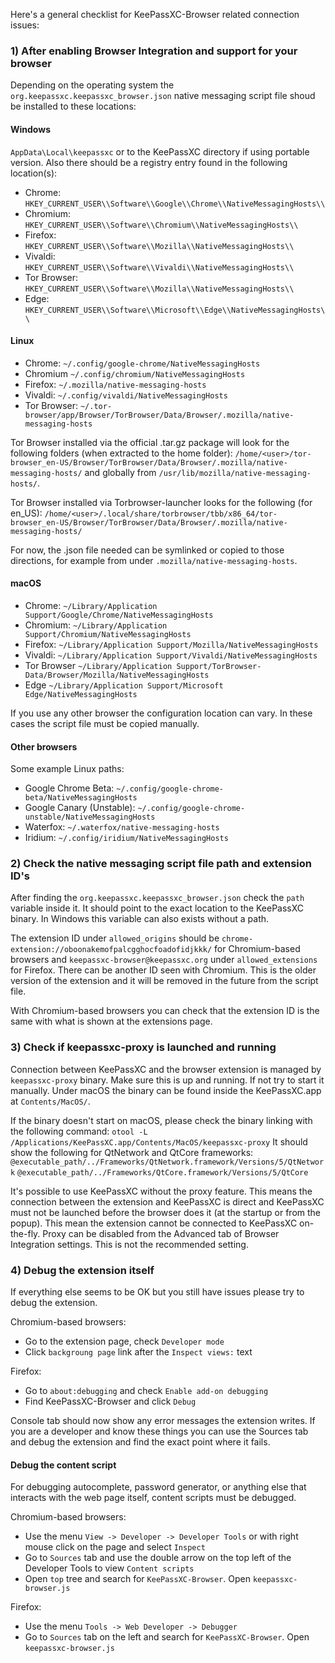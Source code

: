 Here's a general checklist for KeePassXC-Browser related connection issues:

### 1) After enabling Browser Integration and support for your browser
Depending on the operating system the `org.keepassxc.keepassxc_browser.json` native messaging script file shoud be installed to these locations:
#### Windows
`AppData\Local\keepassxc` or to the KeePassXC directory if using portable version.
Also there should be a registry entry found in the following location(s):
- Chrome: `HKEY_CURRENT_USER\\Software\\Google\\Chrome\\NativeMessagingHosts\\`
- Chromium: `HKEY_CURRENT_USER\\Software\\Chromium\\NativeMessagingHosts\\`
- Firefox: `HKEY_CURRENT_USER\\Software\\Mozilla\\NativeMessagingHosts\\`
- Vivaldi: `HKEY_CURRENT_USER\\Software\\Vivaldi\\NativeMessagingHosts\\`
- Tor Browser: `HKEY_CURRENT_USER\\Software\\Mozilla\\NativeMessagingHosts\\`
- Edge: `HKEY_CURRENT_USER\\Software\\Microsoft\\Edge\\NativeMessagingHosts\\`

#### Linux
- Chrome: `~/.config/google-chrome/NativeMessagingHosts`
- Chromium `~/.config/chromium/NativeMessagingHosts`
- Firefox: `~/.mozilla/native-messaging-hosts`
- Vivaldi: `~/.config/vivaldi/NativeMessagingHosts`
- Tor Browser: `~/.tor-browser/app/Browser/TorBrowser/Data/Browser/.mozilla/native-messaging-hosts`

Tor Browser installed via the official .tar.gz package will look for the following folders (when extracted to the home folder):
`/home/<user>/tor-browser_en-US/Browser/TorBrowser/Data/Browser/.mozilla/native-messaging-hosts/` and globally from `/usr/lib/mozilla/native-messaging-hosts/`.

Tor Browser installed via Torbrowser-launcher looks for the following (for en_US): `/home/<user>/.local/share/torbrowser/tbb/x86_64/tor-browser_en-US/Browser/TorBrowser/Data/Browser/.mozilla/native-messaging-hosts/`

For now, the .json file needed can be symlinked or copied to those directions, for example from under `.mozilla/native-messaging-hosts`.

#### macOS
- Chrome: `~/Library/Application Support/Google/Chrome/NativeMessagingHosts`
- Chromium: `~/Library/Application Support/Chromium/NativeMessagingHosts`
- Firefox: `~/Library/Application Support/Mozilla/NativeMessagingHosts`
- Vivaldi: `~/Library/Application Support/Vivaldi/NativeMessagingHosts`
- Tor Browser `~/Library/Application Support/TorBrowser-Data/Browser/Mozilla/NativeMessagingHosts`
- Edge `~/Library/Application Support/Microsoft Edge/NativeMessagingHosts`

If you use any other browser the configuration location can vary. In these cases the script file must be copied manually.

#### Other browsers
Some example Linux paths:
- Google Chrome Beta: `~/.config/google-chrome-beta/NativeMessagingHosts`
- Google Canary (Unstable): `~/.config/google-chrome-unstable/NativeMessagingHosts`
- Waterfox: `~/.waterfox/native-messaging-hosts`
- Iridium: `~/.config/iridium/NativeMessagingHosts`

### 2) Check the native messaging script file path and extension ID's
After finding the `org.keepassxc.keepassxc_browser.json` check the `path` variable inside it. It should point to the exact location to the KeePassXC binary. In Windows this variable can also exists without a path.

The extension ID under `allowed_origins` should be `chrome-extension://oboonakemofpalcgghocfoadofidjkkk/` for Chromium-based browsers and 
`keepassxc-browser@keepassxc.org` under `allowed_extensions` for Firefox. There can be another ID seen with Chromium. This is the older version of the extension and it will be removed in the future from the script file.

With Chromium-based browsers you can check that the extension ID is the same with what is shown at the extensions page.

### 3) Check if keepassxc-proxy is launched and running
Connection between KeePassXC and the browser extension is managed by `keepassxc-proxy` binary. Make sure this is up and running. If not try to start it manually. Under macOS the binary can be found inside the KeePassXC.app at `Contents/MacOS/`.

If the binary doesn't start on macOS, please check the binary linking with the following command:
`otool -L /Applications/KeePassXC.app/Contents/MacOS/keepassxc-proxy`
It should show the following for QtNetwork and QtCore frameworks:
`@executable_path/../Frameworks/QtNetwork.framework/Versions/5/QtNetwork`
`@executable_path/../Frameworks/QtCore.framework/Versions/5/QtCore`

It's possible to use KeePassXC without the proxy feature. This means the connection between the extension and KeePassXC is direct and KeePassXC must not be launched before the browser does it (at the startup or from the popup). This mean the extension cannot be connected to KeePassXC on-the-fly. Proxy can be disabled from the Advanced tab of Browser Integration settings. This is not the recommended setting.

### 4) Debug the extension itself
If everything else seems to be OK but you still have issues please try to debug the extension.

Chromium-based browsers:
- Go to the extension page, check `Developer mode`
- Click `backgroung page` link after the `Inspect views:` text

Firefox:
- Go to `about:debugging` and check `Enable add-on debugging`
- Find KeePassXC-Browser and click `Debug`

Console tab should now show any error messages the extension writes. If you are a developer and know these things you can use the Sources tab and debug the extension and find the exact point where it fails.

#### Debug the content script
For debugging autocomplete, password generator, or anything else that interacts with the web page itself, content scripts must be debugged.

Chromium-based browsers:
- Use the menu `View -> Developer -> Developer Tools` or with right mouse click on the page and select `Inspect`
- Go to `Sources` tab and use the double arrow on the top left of the Developer Tools to view `Content scripts`
- Open `top` tree and search for `KeePassXC-Browser`. Open `keepassxc-browser.js`

Firefox:
- Use the menu `Tools -> Web Developer -> Debugger`
- Go to `Sources` tab on the left and search for `KeePassXC-Browser`. Open `keepassxc-browser.js`